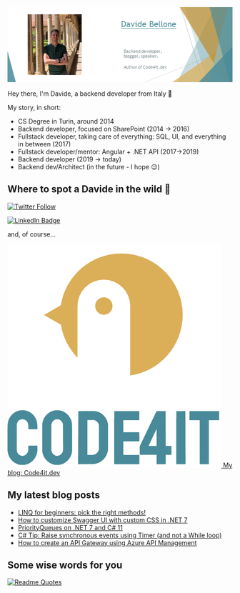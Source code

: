 ![Profile banner](./DavideBellone.png)

Hey there, I'm Davide, a backend developer from Italy 🤏 

My story, in short:

* CS Degree in Turin, around 2014
* Backend developer, focused on SharePoint (2014 -> 2016)
* Fullstack developer, taking care of everything: SQL, UI, and everything in between (2017)
* Fullstack developer/mentor: Angular + .NET API (2017->2019)
* Backend developer (2019 -> today)
* Backend dev/Architect (in the future - I hope 😉)

## Where to spot a Davide in the wild 🦏

[![Twitter Follow](https://img.shields.io/twitter/follow/BelloneDavide?label=Let%27s%20get%20in%20touch%20on%20Twitter&style=social)](https://twitter.com/BelloneDavide)

[![LinkedIn Badge](https://img.shields.io/badge/LinkedIn-Profile-informational?style=social&logo=linkedin)](https://www.linkedin.com/in/bellonedavide/)

and, of course...

[![Personal blog](./logo_small.png) My blog: Code4it.dev](https://www.code4it.dev/)


## My latest blog posts

<!-- BLOG-POST-LIST:START -->
- [LINQ for beginners: pick the right methods!](https://www.code4it.dev/blog/linq-differences)
- [How to customize Swagger UI with custom CSS in .NET 7](https://www.code4it.dev/blog/customize-swagger-ui-with-css)
- [PriorityQueues on .NET 7 and C# 11](https://www.code4it.dev/blog/intro-priority-queue)
- [C# Tip: Raise synchronous events using Timer &lpar;and not a While loop&rpar;](https://www.code4it.dev/csharptips/timer-to-trigger-synchronous-events)
- [How to create an API Gateway using Azure API Management](https://www.code4it.dev/blog/intro-azure-api-management)
<!-- BLOG-POST-LIST:END -->



## Some wise words for you

[![Readme Quotes](https://quotes-github-readme.vercel.app/api?type=horizontal&theme=light)](https://github.com/piyushsuthar/github-readme-quotes)
